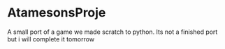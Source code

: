# AtamesonsProje
A small port of a game we made scratch to python. Its not a finished port but i will complete it tomorrow

